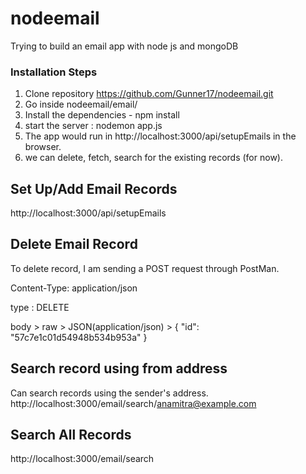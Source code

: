 # nodeemail
Trying to build an email app with node js and mongoDB

### Installation Steps

1. Clone repository https://github.com/Gunner17/nodeemail.git
2. Go inside nodeemail/email/
3. Install the dependencies - npm install
4. start the server : nodemon app.js
5. The app would run in http://localhost:3000/api/setupEmails in the browser.
7. we can delete, fetch, search for the existing records (for now).

Set Up/Add Email Records
------------------------
http://localhost:3000/api/setupEmails


Delete Email Record
-------------------
To delete record, I am sending a POST request through PostMan.

Content-Type: application/json

type : DELETE

body > raw > JSON(application/json) >
{
    "id": "57c7e1c01d54948b534b953a"
}

Search record using from address
--------------------------------
Can search records using the sender's address.
http://localhost:3000/email/search/anamitra@example.com


Search All Records
------------------
http://localhost:3000/email/search
